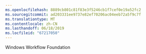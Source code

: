 ```yaml
---
ms.openlocfilehash: 8889cb801c81f83e3f5246cb1f7cef0e19a52fc2
ms.sourcegitcommit: ad203331ee9737e82ef70206ac04eeb72a5f9c7f
ms.translationtype: MT
ms.contentlocale: zh-CN
ms.lasthandoff: 06/18/2019
ms.locfileid: "67217050"
---
```

Windows Workflow Foundation
